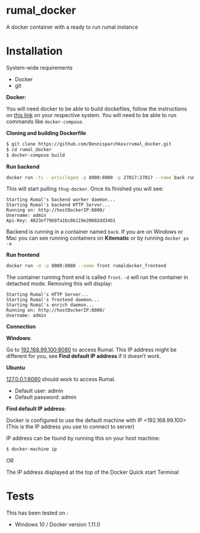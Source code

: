 # rumal_docker
A docker container with a ready to run rumal instance


# Installation 

System-wide requirements
* Docker 
* git

    
**Docker:**

You will need docker to be able to build dockefiles, follow the instructions on [this link](https://docs.docker.com/engine/installation/) on your respective system. You will need to be able to run commands like ```docker-compose```.


**Cloning and building Dockerfile**
```sh
$ git clone https://github.com/Dennisparchkov/rumal_docker.git
$ cd rumal_docker
$ docker-compose build 
```

**Run backend**
```sh
docker run -ti --privileged -p 8000:8000 -p 27017:27017 --name back rumaldocker_backend
```
This will start pulling ```thug-docker```. Once its finished you will see:
```
Starting Rumal's backend worker daemon...
Starting Rumal's backend HTTP Server...
Running on: http://hostDockerIP:8000/
Username: admin
Api-Key: 4823ef79b9fa1bc0b119e20602dd34b1
```
Backend is running in a container named ```back```. If you are on Windows or Mac you can see running containers on **Kitematic** or by running ```docker ps -a```

**Run frontend**
```sh
docker run -d -p 8080:8080 --name front rumaldocker_frontend
```
The container running front end is called ```front```.
```-d``` will run the container in detached mode. Removing this will display:
```
Starting Rumal's HTTP Server...
Starting Rumal's frontend daemon...
Starting Rumal's enrich daemon...
Running on: http://hostDockerIP:8080/
Username: admin
```

**Connection**

****Windows****:

Go to [192.168.99.100:8080](192.168.99.100:8080) to access Rumal. This IP address might be different for you, see **Find default IP address** if it doesn’t work.

****Ubuntu****

[127.0.0.1:8080](127.0.0.1:8080) should work to access Rumal.  

* Default user: admin
* Default password: admin  




**Find default IP address:**

Docker is configured to use the default machine with IP <192.168.99.100>(This is the IP address you use to connect to server)

IP address can be found by running this on your host machine: 
```sh
$ docker-machine ip
```
OR

The IP address displayed at the top of the Docker Quick start Terminal

# Tests
This has been tested on :
-  Windows 10 / Docker version 1.11.0




